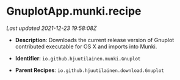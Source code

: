 # GnuplotApp.munki.recipe

_Last updated 2021-12-23 19:58:08Z_

- **Description**: Downloads the current release version of Gnuplot contributed executable for OS X and imports into Munki.

- **Identifier**: `io.github.hjuutilainen.munki.Gnuplot`

- **Parent Recipes**: `io.github.hjuutilainen.download.Gnuplot`